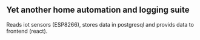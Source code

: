 
## Yet another home automation and logging suite
Reads iot sensors (ESP8266), stores data in postgresql and provids data to frontend (react).
